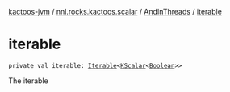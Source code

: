 [kactoos-jvm](../../index.md) / [nnl.rocks.kactoos.scalar](../index.md) / [AndInThreads](index.md) / [iterable](./iterable.md)

# iterable

`private val iterable: `[`Iterable`](https://kotlinlang.org/api/latest/jvm/stdlib/kotlin.collections/-iterable/index.html)`<`[`KScalar`](../../nnl.rocks.kactoos/-k-scalar.md)`<`[`Boolean`](https://kotlinlang.org/api/latest/jvm/stdlib/kotlin/-boolean/index.html)`>>`

The iterable


